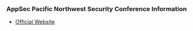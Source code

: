 ### AppSec Pacific Northwest Security Conference Information
* [Official Website](https://www.appsecpnw.org/)

